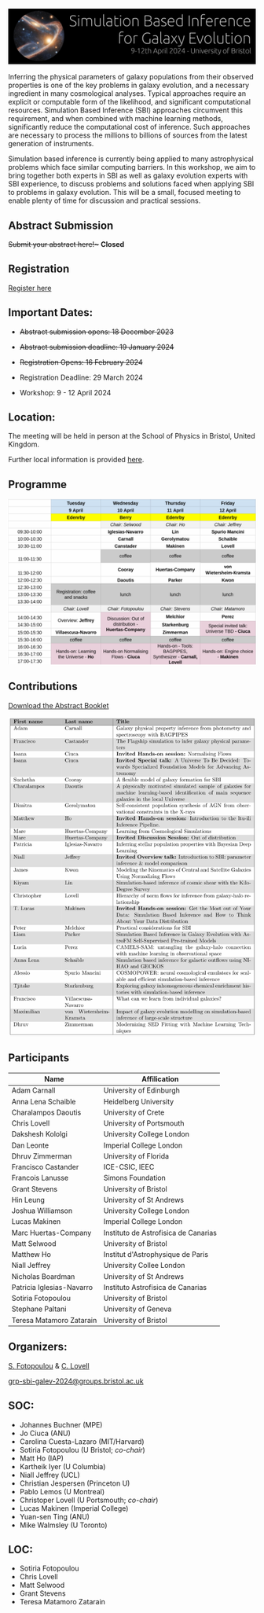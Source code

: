 [![sbi](https://raw.githubusercontent.com/sbi-galev/2024/main/sbi_banner.png)](https://sbi-galev.github.io/2024/)

Inferring the physical parameters of galaxy populations from their observed properties is one of the key problems in galaxy evolution, and a necessary ingredient in many cosmological analyses. Typical approaches require an explicit or computable form of the likelihood, and significant computational resources. Simulation Based Inference (SBI) approaches circumvent this requirement, and when combined with machine learning methods, significantly reduce the computational cost of inference. Such approaches are necessary to process the millions to billions of sources from the latest generation of instruments. 

Simulation based inference is currently being applied to many astrophysical problems which face similar computing barriers. In this workshop, we aim to bring together both experts in SBI as well as galaxy evolution experts with SBI experience, to discuss problems and solutions faced when applying SBI to problems in galaxy evolution. This will be a small, focused meeting to enable plenty of time for discussion and practical sessions.

## Abstract Submission

<s>Submit your abstract here!~</s> **Closed**

## Registration

[Register here](https://shop.bris.ac.uk/conferences-and-events/school-of-physics/sbi-workshops/simulation-based-inference-for-galaxy-evolution-2024)

## Important Dates:

- <s>Abstract submission opens: 18 December 2023</s>

- <s>Abstract submission deadline: 19 January 2024</s>

- <s>Registration Opens: 16 February 2024</s>

- Registration Deadline: 29 March 2024

- Workshop: 9 - 12 April 2024

## Location: 
The meeting will be held in person at the School of Physics in Bristol, United Kingdom.

Further local information is provided [here](https://github.com/sbi-galev/2024/blob/main/local_info.md).
## Programme
<img src="programme.png">

## Contributions

[Download the Abstract Booklet](SBI_2024-abstract-booklet.pdf)

<img src="Contributions.png">

## Participants
| Name | Affilication |
| --- | --- |
|	Adam Carnall	|	University of Edinburgh	|
|	Anna Lena Schaible	|	Heidelberg University	|
|	Charalampos Daoutis	|	University of Crete	|
|	Chris Lovell	|	University of Portsmouth	|
| Dakshesh Kololgi | University College London |
|	Dan Leonte	|	Imperial College London	|
|	Dhruv Zimmerman	|	University of Florida	|
|	Francisco Castander	|	ICE-CSIC, IEEC	|
|	Francois Lanusse	|	Simons Foundation	|
|	Grant Stevens	|	University of Bristol	|
|	Hin Leung	|	University of St Andrews	|
|	Joshua Williamson	|	University College London	|
| Lucas Makinen | Imperial College London |
|	Marc Huertas-Company	|	Instituto de Astrofisica de Canarias	|
|	Matt Selwood	|	University of Bristol	|
|	Matthew Ho	|	Institut d'Astrophysique de Paris	|
|	Niall Jeffrey	|	University Collee London	|
|	Nicholas Boardman	|	University of St Andrews	|
|	Patricia Iglesias-Navarro	|	Instituto Astrofisica de Canarias	|
|	Sotiria Fotopoulou	|	University of Bristol	|
| Stephane Paltani | University of Geneva |
|	Teresa Matamoro Zatarain	|	University of Bristol	|



## Organizers: 
[S. Fotopoulou](https://www.sotiriafotopoulou.com) & [C. Lovell](http://www.christopherlovell.co.uk)

grp-sbi-galev-2024@groups.bristol.ac.uk

## SOC: 
* Johannes Buchner (MPE)
* Jo Ciuca (ANU)
* Carolina Cuesta-Lazaro (MIT/Harvard)
* Sotiria Fotopoulou (U Bristol; *co-chair*)
* Matt Ho (IAP)
* Kartheik Iyer (U Columbia)
* Niall Jeffrey (UCL)
* Christian Jespersen (Princeton U)
* Pablo Lemos (U Montreal)
* Christoper Lovell (U Portsmouth; *co-chair*)
* Lucas Makinen (Imperial College)
* Yuan-sen Ting (ANU)
* Mike Walmsley (U Toronto)

## LOC:

* Sotiria Fotopoulou
* Chris Lovell
* Matt Selwood
* Grant Stevens
* Teresa Matamoro Zatarain

